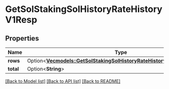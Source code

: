 # GetSolStakingSolHistoryRateHistoryV1Resp

## Properties

Name | Type | Description | Notes
------------ | ------------- | ------------- | -------------
**rows** | Option<[**Vec<models::GetSolStakingSolHistoryRateHistoryV1RespRowsInner>**](GetSolStakingSolHistoryRateHistoryV1Resp_rows_inner.md)> |  | [optional]
**total** | Option<**String**> |  | [optional]

[[Back to Model list]](../README.md#documentation-for-models) [[Back to API list]](../README.md#documentation-for-api-endpoints) [[Back to README]](../README.md)


